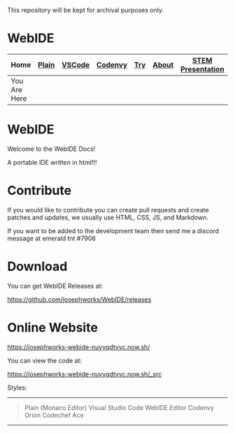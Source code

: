 This repository will be kept for archival purposes only.

# WebIDE

| Home         | [Plain](PLAIN.md) | [VSCode](VSCODE.md) | [Codenvy](CODENVY.md) | [Try](https://josephworks-webide-nuyvqdtvvc.now.sh/) | [About](ABOUT.md) | [STEM Presentation](stem/START.md) |
|--------------|-------------------|---------------------|-----------------------|------------------------------------------------------|-------------------|--------------------------------------|
| You Are Here |                   |                     |                       |                                                      |                   |                                      |

# WebIDE

Welcome to the WebIDE Docs!

A portable IDE written in html!!!

# Contribute

If you would like to contribute you can create pull requests and create patches and updates, we usually use HTML, CSS, JS, and Markdown.

If you want to be added to the development team then send me a discord message at 
emerald tnt #7908

# Download

You can get WebIDE Releases at:

https://github.com/josephworks/WebIDE/releases

# Online Website

https://josephworks-webide-nuyvqdtvvc.now.sh/

You can view the code at:

https://josephworks-webide-nuyvqdtvvc.now.sh/_src

Styles:

---

> Plain (Monaco Editor)
> Visual Studio Code
> WebIDE Editor
> Codenvy
> Orion
> Codechef
> Ace

---
